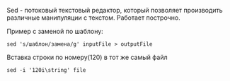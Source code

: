 Sed - потоковый текстовый редактор, который позволяет производить различные манипуляции с текстом. Работает построчно. 

Пример с заменой по шаблону:
```shell
sed 's/шаблон/замена/g' inputFile > outputFile
```
Вставка строки по номеру(120) в тот же самый файл
```shell
sed -i '120i\string' file
```
